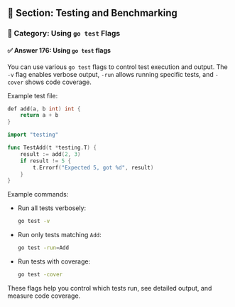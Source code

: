 ## 📘 Section: Testing and Benchmarking  
### 🔹 Category: Using `go test` Flags  
#### ✅ Answer 176: Using `go test` flags

You can use various `go test` flags to control test execution and output. The `-v` flag enables verbose output, `-run` allows running specific tests, and `-cover` shows code coverage.

Example test file:

```go
def add(a, b int) int {
    return a + b
}

import "testing"

func TestAdd(t *testing.T) {
    result := add(2, 3)
    if result != 5 {
        t.Errorf("Expected 5, got %d", result)
    }
}
```

Example commands:

- Run all tests verbosely:
  ```sh
  go test -v
  ```
- Run only tests matching `Add`:
  ```sh
  go test -run=Add
  ```
- Run tests with coverage:
  ```sh
  go test -cover
  ```

These flags help you control which tests run, see detailed output, and measure code coverage.
